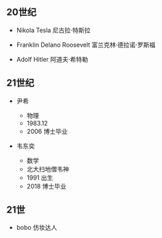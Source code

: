 ## 20世纪
- Nikola Tesla 尼古拉·特斯拉

- Franklin Delano Roosevelt 富兰克林·德拉诺·罗斯福

- Adolf Hitler 阿道夫·希特勒

## 21世纪
- 尹希
    - 物理
    - 1983.12
    - 2006 博士毕业

- 韦东奕
    - 数学
    - 北大扫地僧韦神
    - 1991 出生
    - 2018 博士毕业

## 21世
- bobo 仿妆达人